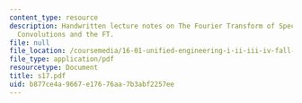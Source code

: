 ```yaml
---
content_type: resource
description: Handwritten lecture notes on The Fourier Transform of Special Functions,
  Convolutions and the FT.
file: null
file_location: /coursemedia/16-01-unified-engineering-i-ii-iii-iv-fall-2005-spring-2006/b877ce4a9667e17676aa7b3abf2257ee_s17.pdf
file_type: application/pdf
resourcetype: Document
title: s17.pdf
uid: b877ce4a-9667-e176-76aa-7b3abf2257ee
---
```

